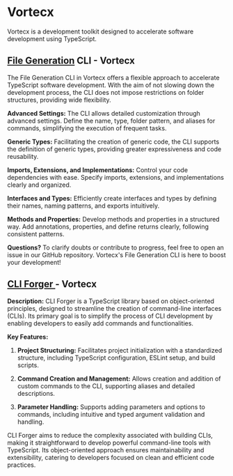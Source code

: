 # Vortecx

Vortecx is a development toolkit designed to accelerate software development using TypeScript.

## <a href="./packages/filegen-cli/README.md#filegen-cli">File Generation</a> CLI - Vortecx

The File Generation CLI in Vortecx offers a flexible approach to accelerate TypeScript software development. With the aim of not slowing down the development process, the CLI does not impose restrictions on folder structures, providing wide flexibility.

**Advanced Settings:**
The CLI allows detailed customization through advanced settings. Define the name, type, folder pattern, and aliases for commands, simplifying the execution of frequent tasks.

**Generic Types:**
Facilitating the creation of generic code, the CLI supports the definition of generic types, providing greater expressiveness and code reusability.

**Imports, Extensions, and Implementations:**
Control your code dependencies with ease. Specify imports, extensions, and implementations clearly and organized.

**Interfaces and Types:**
Efficiently create interfaces and types by defining their names, naming patterns, and exports intuitively.

**Methods and Properties:**
Develop methods and properties in a structured way. Add annotations, properties, and define returns clearly, following consistent patterns.

**Questions?**
To clarify doubts or contribute to progress, feel free to open an issue in our GitHub repository. Vortecx's File Generation CLI is here to boost your development!

## <a href="./packages/cli-forger/README.md#cli-forger">CLI Forger </a> - Vortecx

**Description:**
CLI Forger is a TypeScript library based on object-oriented principles, designed to streamline the creation of command-line interfaces (CLIs). Its primary goal is to simplify the process of CLI development by enabling developers to easily add commands and functionalities.

**Key Features:**

1. **Project Structuring:** Facilitates project initialization with a standardized structure, including TypeScript configuration, ESLint setup, and build scripts.

2. **Command Creation and Management:**  Allows creation and addition of custom commands to the CLI, supporting aliases and detailed descriptions.

3. **Parameter Handling:** Supports adding parameters and options to commands, including intuitive and typed argument validation and handling.

CLI Forger aims to reduce the complexity associated with building CLIs, making it straightforward to develop powerful command-line tools with TypeScript. Its object-oriented approach ensures maintainability and extensibility, catering to developers focused on clean and efficient code practices.